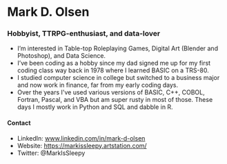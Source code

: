 # Mark D. Olsen
### Hobbyist, TTRPG-enthusiast, and data-lover

- I’m interested in Table-top Roleplaying Games, Digital Art (Blender and Photoshop), and Data Science.
- I’ve been coding as a hobby since my dad signed me up for my first coding class way back in 1978 where I learned BASIC on a TRS-80.
- I studied computer science in college but switched to a business major and now work in finance, far from my early coding days.
- Over the years I've used various versions of BASIC, C++, COBOL, Fortran, Pascal, and VBA but am super rusty in most of those. These days I mostly work in Python and SQL and dabble in R.

#### Contact
- LinkedIn: www.linkedin.com/in/mark-d-olsen
- Website: https://markissleepy.artstation.com/
- Twitter: @MarkIsSleepy

<!---
MarkDOlsen/MarkDOlsen is a ✨ special ✨ repository because its `README.md` (this file) appears on your GitHub profile.
You can click the Preview link to take a look at your changes.
--->
